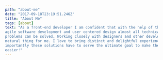 ```yaml
---
path: "about-me"
date: "2017-09-18T23:19:51.246Z"
title: "About Me"
tags: [about]
text: "As a front-end developer I am confident that with the help of the right approaches like
agile software development and user centered design almost all technical and human
problems can be solved. Working closely with designers and other developers is a very
natural thing for me. I love to bring distinct and delightful experiences to life. More
importantly these solutions have to serve the ultimate goal to make the users lives
easier!"
---
```

